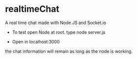 # realtimeChat
A real time chat made with Node JS and Socket.io


- To test open Node at root. type node server.js

- Open in localhost:3000

the chat information will remain as long as the node is working.


